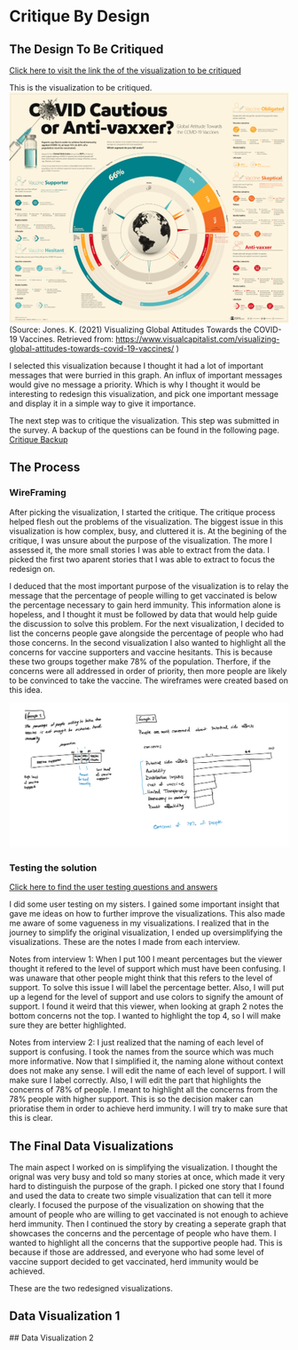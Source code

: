 # Critique By Design

## The Design To Be Critiqued
[Click here to visit the link the of the visualization to be critiqued](https://www.visualcapitalist.com/visualizing-global-attitudes-towards-covid-19-vaccines/)

This is the visualization to be critiqued.
![OriginalVisualization](OriginalVisualization.jpg)
(Source: Jones. K. (2021) Visualizing Global Attitudes Towards the COVID-19 Vaccines. Retrieved from: https://www.visualcapitalist.com/visualizing-global-attitudes-towards-covid-19-vaccines/ )

I selected this visualization because I thought it had a lot of important messages that were burried in this graph. An influx of important messages would give no message a priority. Which is why I thought it would be interesting to redesign this visualization, and pick one important message and display it in a simple way to give it importance. 

The next step was to critique the visualization. This step was submitted in the survey. A backup of the questions can be found in the following page.
[Critique Backup](CritiqueBackup.md)


## The Process

### WireFraming
After picking the visualization, I started the critique. The critique process helped flesh out the problems of the visualization. The biggest issue in this visualization is how complex, busy, and cluttered it is. At the begining of the critique, I was unsure about the purpose of the visualization. The more I assessed it, the more small stories I was able to extract from the data. I picked the first two aparent stories that I was able to extract to focus the redesign on. 

I deduced that the most important purpose of the visualization is to relay the message that the percentage of people willing to get vaccinated is below the percentage necessary to gain herd immunity. This information alone is hopeless, and I thought it must be followed by data that would help guide the discussion to solve this problem. For the next visualization, I decided to list the concerns people gave alongside the percentage of people who had those concerns. In the second visualization I also wanted to highlight all the concerns for vaccine supporters and vaccine hesitants. This is because these two groups together make 78% of the population. Therfore, if the concerns were all addressed in order of priority, then more people are likely to be convinced to take the vaccine. The wireframes were created based on this idea. 

![SolutionWireframe](SolutionWireframe.jpg)

### Testing the solution
[Click here to find the user testing questions and answers](UserTesting.md)

I did some user testing on my sisters. I gained some important insight that gave me ideas on how to further improve the visualizations. This also made me aware of some vagueness in my visualizations. I realized that in the journey to simplify the original visualization, I ended up oversimplifying the visualizations. These are the notes I made from each interview.

Notes from interview 1: When I put 100 I meant percentages but the viewer thought it refered to the level of support which must have been confusing. I was unaware that other people might think that this refers to the level of support. To solve this issue I will label the percentage better. Also, I will put up a legend for the level of support and use colors to signify the amount of support. I found it weird that this viewer, when looking at graph 2 notes the bottom concerns not the top. I wanted to highlight the top 4, so I will make sure they are better highlighted. 

Notes from interview 2: I just realized that the naming of each level of support is confusing. I took the names from the source which was much more informative. Now that I simplified it, the naming alone without context does not make any sense. I will edit the name of each level of support. I will make sure I label correctly. Also, I will edit the part that highlights the concerns of 78% of people. I meant to highlight all the concerns from the 78% people with higher support. This is so the decision maker can prioratise them in order to achieve herd immunity. I will try to make sure that this is clear. 

## The Final Data Visualizations

The main aspect I worked on is simplifying the visualization. I thought the orignal was very busy and told so many stories at once, which made it very hard to distinguish the purpose of the graph. I picked one story that I found and used the data to create two simple visualization that can tell it more clearly. I focused the purpose of the visualization on showing that the amount of people who are willing to get vaccinated is not enough to achieve herd immunity. Then I continued the story by creating a seperate graph that showcases the concerns and the percentage of people who have them. I wanted to highlight all the concerns that the supportive people had. This is because if those are addressed, and everyone who had some level of vaccine support decided to get vaccinated, herd immunity would be achieved. 

These are the two redesigned visualizations. 

## Data Visualization 1
<div class="flourish-embed flourish-chart" data-src="visualisation/5360243"><script src="https://public.flourish.studio/resources/embed.js"></script></div>
## Data Visualization 2
<div class="flourish-embed flourish-chart" data-src="visualisation/5360353"><script src="https://public.flourish.studio/resources/embed.js"></script></div>

